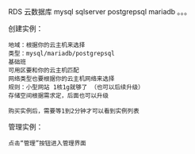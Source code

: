 RDS 云数据库  mysql  sqlserver  postgrepsql mariadb 。。。 

创建实例：
	
	地域：根据你的云主机来选择
	类型：mysql/mariadb/postgrepsql 
	基础班
	可用区要和你的云主机匹配
	网络类型也要根据你的云主机网络来选择
	规则：小型网站 1核1g就够了 （也可以后续升级）
	存储空间根据需求定，后面也可以升级
	
	购买实例后，需要等1到2分钟才可以看到实例列表

管理实例：
	
	点击“管理”按钮进入管理界面
	
